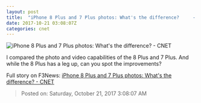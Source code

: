 ```yaml
---
layout: post
title:  "iPhone 8 Plus and 7 Plus photos: What's the difference?     - CNET"
date: 2017-10-21 03:08:07Z
categories: cnet
---
```


![iPhone 8 Plus and 7 Plus photos: What's the difference?     - CNET](https://cnet1.cbsistatic.com/img/-xihj_Nv1nc8VnCyJXGuD8eIRqs=/670x503/2017/10/17/4f8d4422-4e25-48da-ab32-fa2f337b3daa/iphone-8-camera-0985-004.jpg)

I compared the photo and video capabilities of the 8 Plus and 7 Plus. And while the 8 Plus has a leg up, can you spot the improvements?


Full story on F3News: [iPhone 8 Plus and 7 Plus photos: What's the difference?     - CNET](http://www.f3nws.com/n/gcVWSE)

> Posted on: Saturday, October 21, 2017 3:08:07 AM
